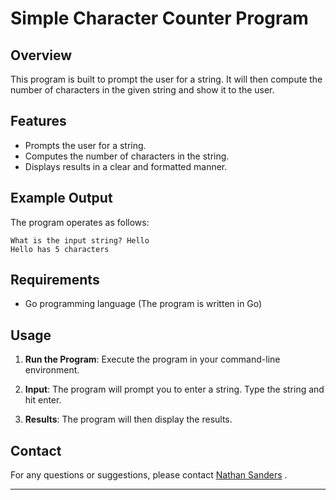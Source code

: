 # Simple Character Counter Program

## Overview

This program is built to prompt the user for a string. It will then compute the number of characters in the given string and show it to the user.

## Features

- Prompts the user for a string.
- Computes the number of characters in the string.
- Displays results in a clear and formatted manner.

## Example Output

The program operates as follows:

```
What is the input string? Hello
Hello has 5 characters

```

## Requirements

- Go programming language (The program is written in Go)

## Usage

1. **Run the Program**: Execute the program in your command-line environment.

2. **Input**: The program will prompt you to enter a string. Type the string and hit enter.

3. **Results**: The program will then display the results.


## Contact

For any questions or suggestions, please contact [Nathan Sanders](mailto:nathan.a.sanders2@gmail.com)
.

---